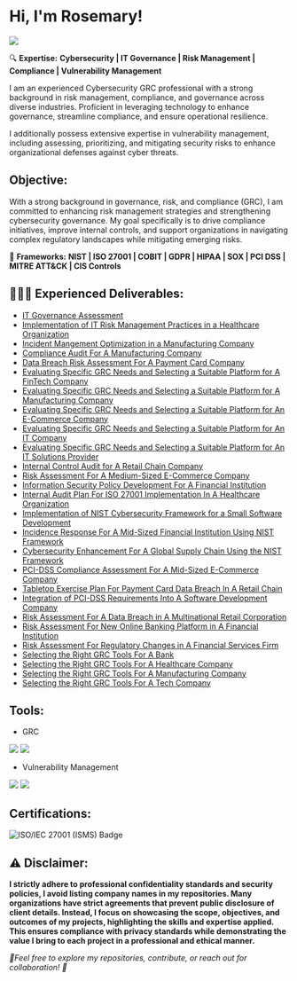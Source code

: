 <h1>Hi, I'm Rosemary! </h1>

<a href="https://linkedin.com/in/rosemaryadebanwi"><img src="https://img.shields.io/badge/-LinkedIn-0072b1?&style=for-the-badge&logo=linkedin&logoColor=white" /></a>

🔍 **Expertise:**  **Cybersecurity | IT Governance | Risk Management | Compliance | Vulnerability Management**

I am an experienced Cybersecurity GRC professional with a strong background in risk management, compliance, and governance across diverse industries. Proficient in leveraging technology to enhance governance, streamline compliance, and ensure operational resilience. 

I additionally possess extensive expertise in vulnerability management, including assessing, prioritizing, and mitigating security risks to enhance organizational defenses against cyber threats.

<h2>Objective:</h2>

With a strong background in governance, risk, and compliance (GRC), I am committed to enhancing risk management strategies and strengthening cybersecurity governance. My goal specifically is to drive compliance initiatives, improve internal controls, and support organizations in navigating complex regulatory landscapes while mitigating emerging risks.

📜 **Frameworks:** **NIST | ISO 27001 | COBIT | GDPR | HIPAA | SOX | PCI DSS | MITRE ATT&CK | CIS Controls**




<h2>👩🏽‍💻 Experienced Deliverables:</h2>


  - [IT Governance Assessment](https://github.com/RosemaryAdebanwi/IT-Governance-Assessment)
  - [Implementation of IT Risk Management Practices in a Healthcare Organization](https://github.com/RosemaryAdebanwi/Implementation-of-IT-Risk-Management-Practices-For-A-Healthcare-Organization)
  - [Incident Mangement Optimization in a Manufacturing Company](https://github.com/RosemaryAdebanwi/Incident-Management-Optimization-in-A-Manufacturing-Company)
  - [Compliance Audit For A Manufacturing Company](https://github.com/RosemaryAdebanwi/Compliance-Audit-For-A-Manufacturing-Company)
  - [Data Breach Risk Assessment For A Payment Card Company](https://github.com/RosemaryAdebanwi/Data-Breach-Risk-Assessment-For-A-Payment-Card-Company)
  - [Evaluating Specific GRC Needs and Selecting a Suitable Platform for A FinTech Company](https://github.com/RosemaryAdebanwi/Evaluating-Specific-GRC-Needs-and-Selecting-A-Suitable-Platform-For-A-FinTech-Company)
  - [Evaluating Specific GRC Needs and Selecting a Suitable Platform for A Manufacturing Company](https://github.com/RosemaryAdebanwi/Evaluating-Specific-GRC-Needs-and-Selecting-A-Suitable-Platform-For-A-Manufacturing-Company)
  - [Evaluating Specific GRC Needs and Selecting a Suitable Platform for An E-Commerce Company](https://github.com/RosemaryAdebanwi/Evaluating-Specific-GRC-Needs-and-Selecting-A-Suitable-Platform-For-An-E-Commerce-Company)
  - [Evaluating Specific GRC Needs and Selecting a Suitable Platform for An IT Company](https://github.com/RosemaryAdebanwi/Evaluating-Specific-GRC-Needs-and-Selecting-A-Suitable-Platform-For-An-IT-Company)
  - [Evaluating Specific GRC Needs and Selecting a Suitable Platform for An IT Solutions Provider](https://github.com/RosemaryAdebanwi/Evaluating-Specific-GRC-Needs-and-Selecting-A-Suitable-Platform-For-An-IT-Solutions-Provider)
  - [Internal Control Audit for A Retail Chain Company](https://github.com/RosemaryAdebanwi/Internal-Control-Audit-For-A-Retail-Chain-Company)
  - [Risk Assessment For A Medium-Sized E-Commerce Company](https://github.com/RosemaryAdebanwi/Risk-Assessment-For-A-Medium-Sized-E-Commerce-Company)
  - [Information Security Policy Development For A Financial Institution](https://github.com/RosemaryAdebanwi/Information-Security-Policy-Development-For-A-Financial-Institution)
  - [Internal Audit Plan For ISO 27001 Implementation In A Healthcare Organization](https://github.com/RosemaryAdebanwi/Internal-Audit-Plan-For-ISO-27001-Implementation-In-A-Healthcare-Organization)
  - [Implementation of NIST Cybersecurity Framework for a Small Software Development](https://github.com/RosemaryAdebanwi/Implementation-of-NIST-Cybersecurity-Framework-For-A-Small-Software-Development)
  - [Incidence Response For A Mid-Sized Financial Institution Using NIST Framework](https://github.com/RosemaryAdebanwi/Incidence-Response-For-A-Mid-Sized-Financial-Institution-Using-NIST-Framework)
  - [Cybersecurity Enhancement For A Global Supply Chain Using the NIST Framework](https://github.com/RosemaryAdebanwi/Cybersecurity-Enhancement-For-A-Global-Supply-Chain-Using-the-NIST-Framework)
  - [PCI-DSS Compliance Assessment For A Mid-Sized E-Commerce Company](https://github.com/RosemaryAdebanwi/PCI-DSS-Compliance-Assessment-For-A-Mid-Sized-E-Commerce-Company)
  - [Tabletop Exercise Plan For Payment Card Data Breach In A Retail Chain](https://github.com/RosemaryAdebanwi/Tabletop-Exercise-Plan-For-Payment-Card-Breach-In-A-Retail-Chain)
  - [Integration of PCI-DSS Requirements Into A Software Development Company](https://github.com/RosemaryAdebanwi/Integration-of-PCI-DSS-Requirements-into-A-Software-Development-Company)
  - [Risk Assessment For A Data Breach in A Multinational Retail Corporation](https://github.com/RosemaryAdebanwi/Risk-Assessment-For-A-Data-Breach-in-A-Multinational-Retail-Corporation)
  - [Risk Assessment For New Online Banking Platform in A Financial Institution](https://github.com/RosemaryAdebanwi/Risk-Assessment-For-New-Online-Banking-Platform-in-A-Financial-Institution)
  - [Risk Assessment For Regulatory Changes in A Financial Services Firm](https://github.com/RosemaryAdebanwi/Risk-Assessment-For-Regulatory-Changes-in-A-Financial-Services-Firm)
  - [Selecting the Right GRC Tools For A Bank](https://github.com/RosemaryAdebanwi/Selecting-the-Right-GRC-Tools-For-A-Bank)
  - [Selecting the Right GRC Tools For A Healthcare Company](https://github.com/RosemaryAdebanwi/Selecting-the-Right-GRC-Tools-For-A-Healthcare-Company)
  - [Selecting the Right GRC Tools For A Manufacturing Company](https://github.com/RosemaryAdebanwi/Selecting-the-Right-GRC-Tools-For-A-Manufacturing-Company)
  - [Selecting the Right GRC Tools For A Tech Company](https://github.com/RosemaryAdebanwi/Selecting-the-Right-GRC-Tools-For-A-Tech-Company)
 

## Tools:
- GRC

<div> 
<img src="https://img.shields.io/badge/-RSA_Archer-00558C?&style=for-the-badge&logo=RSA&logoColor=white" /> <img src="https://img.shields.io/badge/-ServiceNow-4B0082?&style=for-the-badge&logo=ServiceNow&logoColor=white" />
  
</div>

 <div>
   
- Vulnerability Management
  
<img src="https://img.shields.io/badge/-Qualys-DC143C?&style=for-the-badge&logo=Qualys&logoColor=white" /> <img src="https://img.shields.io/badge/-Nessus-000000?&style=for-the-badge&logo=Nessus&logoColor=white" />



<h2>Certifications:</h2>

<img src="https://img.shields.io/badge/-ISO%2FIEC_27001_(ISMS)-00558C?&style=for-the-badge&logo=Alison&logoColor=white" alt="ISO/IEC 27001 (ISMS) Badge" />

<h2>⚠️ Disclaimer:</h2>

**I strictly adhere to professional confidentiality standards and security policies, I avoid listing company names in my repositories. Many organizations have strict agreements that prevent public disclosure of client details. Instead, I focus on showcasing the scope, objectives, and outcomes of my projects, highlighting the skills and expertise applied. This ensures compliance with privacy standards while demonstrating the value I bring to each project in a professional and ethical manner.**

*🚀Feel free to explore my repositories, contribute, or reach out for collaboration! 🚀*

<!--


Here are some ideas to get you started:

- 🔭 I’m currently working on ...
- 🌱 I’m currently learning ...
- 👯 I’m looking to collaborate on ...
- 🤔 I’m looking for help with ...
- 💬 Ask me about ...
- 📫 How to reach me: ...
- 😄 Pronouns: ...
- ⚡ Fun fact: ...
-->
